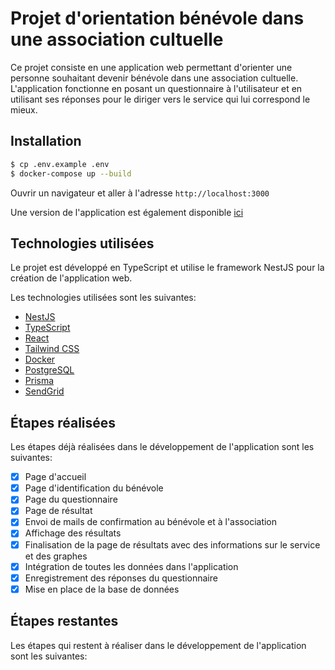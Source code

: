 # Projet d'orientation bénévole dans une association cultuelle

Ce projet consiste en une application web permettant d'orienter une personne souhaitant devenir bénévole dans une association cultuelle. L'application fonctionne en posant un questionnaire à l'utilisateur et en utilisant ses réponses pour le diriger vers le service qui lui correspond le mieux.

## Installation
```bash
$ cp .env.example .env
$ docker-compose up --build
```
Ouvrir un navigateur et aller à l'adresse `http://localhost:3000`

Une version de l'application est également disponible [ici](https://monservice.egliseiccaura.com/)

## Technologies utilisées

Le projet est développé en TypeScript et utilise le framework NestJS pour la création de l'application web.

Les technologies utilisées sont les suivantes:
- [NestJS](https://nestjs.com/)
- [TypeScript](https://www.typescriptlang.org/)
- [React](https://reactjs.org/)
- [Tailwind CSS](https://tailwindcss.com/)
- [Docker](https://www.docker.com/)
- [PostgreSQL](https://www.postgresql.org/)
- [Prisma](https://www.prisma.io/)
- [SendGrid](https://sendgrid.com/)

## Étapes réalisées

Les étapes déjà réalisées dans le développement de l'application sont les suivantes:

- [x] Page d'accueil
- [x] Page d'identification du bénévole
- [x] Page du questionnaire
- [x] Page de résultat
- [x] Envoi de mails de confirmation au bénévole et à l'association
- [x] Affichage des résultats
- [x] Finalisation de la page de résultats avec des informations sur le service et des graphes
- [x] Intégration de toutes les données dans l'application
- [x] Enregistrement des réponses du questionnaire
- [x] Mise en place de la base de données

## Étapes restantes

Les étapes qui restent à réaliser dans le développement de l'application sont les suivantes:


